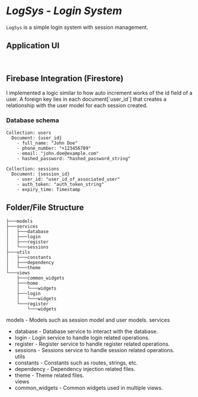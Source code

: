 # _LogSys - Login System_

`LogSys` is a simple login system with session management.

## Application UI

<img src="assets/screens/splash.png" alt="">
<img src="assets/screens/register.png" alt="">
<img src="assets/screens/login.png" alt="">
<img src="assets/screens/home.png" alt="">
<img src="assets/screens/logout.png" alt="">

## Firebase Integration (Firestore)

<img src="assets/images/firebase.png" alt="">
<br/>
I implemented a logic similar to how auto increment works of the id field of a user. A foreign key lies in each document[`user_id`] that creates a relationship with the user model for each session created.

### Database schema

```
Collection: users
  Document: {user_id}
    - full_name: "John Doe"
    - phone_number: "+123456789"
    - email: "john.doe@example.com"
    - hashed_password: "hashed_password_string"

Collection: sessions
  Document: {session_id}
    - user_id: "user_id_of_associated_user"
    - auth_token: "auth_token_string"
    - expiry_time: Timestamp
```

## Folder/File Structure

```
├───models
├───services
│   ├───database
│   ├───login
│   ├───register
│   └───sessions
├───utils
│   ├───constants
│   ├───dependency
│   └───theme
└───views
    ├───common_widgets
    ├───home
    │   └───widgets
    ├───login
    │   └───widgets
    └───register
        └───widgets
```

models - Models such as session model and user models.
services

- database - Database service to interact with the database.
- login - Login service to handle login related operations.
- register - Register service to handle register related operations.
- sessions - Sessions service to handle session related operations. <br/>
  utils
- constants - Constants such as routes, strings, etc.
- dependency - Dependency injection related files.
- theme - Theme related files. <br/>
  views
- common_widgets - Common widgets used in multiple views.
